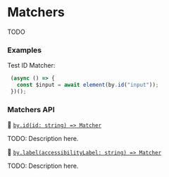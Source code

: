# Matchers

TODO

### Examples
 
Test ID Matcher: 

```javascript
 (async () => {
   const $input = await element(by.id("input"));
 })();
```

### Matchers API

:hammer: [```by.id(id: string) => Matcher```](./matchers/id.md)

TODO: Description here.

:hammer: [```by.label(accessibilityLabel: string) => Matcher```](./matchers/label.md)

TODO: Description here.